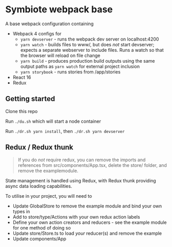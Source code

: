 # Symbiote webpack base

A base webpack configuration containing

* Webpack 4 configs for
  * `yarn devserver` - runs the webpack dev server on localhost:4200
  * `yarn watch` - builds files to www/, but does _not_ start devserver; 
    expects a separate webserver to include files. Runs a watch so that 
    the browser will reload on file change
  * `yarn build` - produces production build outputs using the same output 
    paths as `yarn watch` for external project inclusion
  * `yarn storybook` - runs stories from /app/stories
* React 16
* Redux


## Getting started

Clone this repo

Run `./du.sh` which will start a node container

Run `./dr.sh yarn install`, then `./dr.sh yarn devserver`


## Redux / Redux thunk

> If you do _not_ require redux, you can remove the imports and
> references from src/components/App.tsx, delete the store/ folder,
> and remove the examplemodule. 

State management is handled using Redux, with Redux thunk providing async
data loading capabilities. 

To utilise in your project, you will need to 

* Update GlobalStore to remove the example module and bind your own types in
* Add to store/type/Actions with your own redux action labels
* Define your own action creators and reducers - see the example module for 
  one method of doing so 
* Update store/Store.ts to load _your_ reducer(s) and remove the example
* Update components/App 